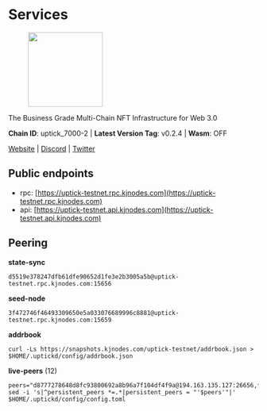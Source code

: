# Services

<figure><img src="https://raw.githubusercontent.com/kj89/testnet_manuals/main/pingpub/logos/uptick.png" width="150" alt=""><figcaption></figcaption></figure>

The Business Grade Multi-Chain NFT Infrastructure for Web 3.0

**Chain ID**: uptick_7000-2 | **Latest Version Tag**: v0.2.4 | **Wasm**: OFF

[Website](https://uptick.network) | [Discord](https://discord.gg/UzeHS7fu5H) | [Twitter](https://twitter.com/uptickproject)


## Public endpoints

* rpc: [https://uptick-testnet.rpc.kjnodes.com](https://uptick-testnet.rpc.kjnodes.com)
* api: [https://uptick-testnet.api.kjnodes.com](https://uptick-testnet.api.kjnodes.com)

## Peering

**state-sync**

```
d5519e378247dfb61dfe90652d1fe3e2b3005a5b@uptick-testnet.rpc.kjnodes.com:15656
```

**seed-node**

```
3f472746f46493309650e5a033076689996c8881@uptick-testnet.rpc.kjnodes.com:15659
```

**addrbook**
```
curl -Ls https://snapshots.kjnodes.com/uptick-testnet/addrbook.json > $HOME/.uptickd/config/addrbook.json
```

**live-peers** (12)
```
peers="d8777278648d8fc93800692a8b96a7f104df4f9a@194.163.135.127:26656,f06b6a57001440bf3507ba2f09a3010f6d50080b@135.181.133.37:29656,3666c65e99775b8149396fd5c781dec6a29fb13b@75.119.144.48:31656,d5519e378247dfb61dfe90652d1fe3e2b3005a5b@65.109.68.190:15656,db09e85b73c4be1cab07f41422912ccad2aa5744@185.198.27.109:15656,94b63fddfc78230f51aeb7ac34b9fb86bd042a77@94.23.207.45:30556,75aa14851ff12bd4825fe5679958dc278086e2b9@95.216.14.72:34656,6b5375296e81501b0db0a34a7a04f39520400214@65.108.45.200:27565,7a4f1c0baa2ff31c02163fb658c4eb8d119193c7@95.214.52.173:26656,2298edffe9306e4d9370233c1d29dab567829095@144.91.78.28:26656,70c19420bb2d40c5a6c3466c69ead6e0877b9cc7@45.85.250.108:26656,eb5a3112a64944e2bd701ff8aa99ab95209c6310@185.198.27.110:26656"
sed -i 's|^persistent_peers *=.*|persistent_peers = "'$peers'"|' $HOME/.uptickd/config/config.toml
```
